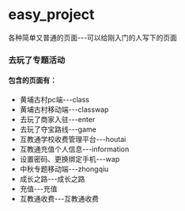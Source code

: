 # easy_project
各种简单又普通的页面---可以给刚入门的人写下的页面

### 去玩了专题活动
#### 包含的页面有：
- 黄埔古村pc端---class
- 黄埔古村移动端---classwap
- 去玩了商家入驻---enter
- 去玩了夺宝路线---game
- 互教通学校收费管理平台---houtai
- 互教通充值个人信息---information
- 设置密码、更换绑定手机---wap
- 中秋专题移动端---zhongqiu
- 成长之路---成长之路
- 充值---充值
- 互教通收费---互教通收费